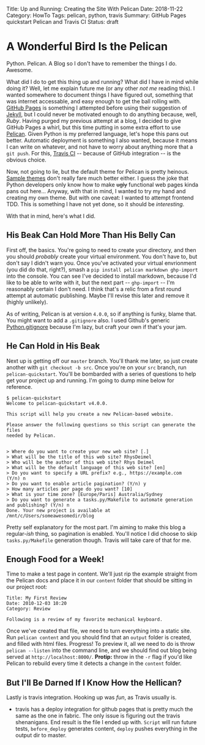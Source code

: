Title: Up and Running: Creating the Site With Pelican
Date: 2018-11-22
Category: HowTo
Tags: pelican, python, travis
Summary: GitHub Pages quickstart Pelican and Travis CI
Status: draft

<!-- Making user pages, which publishes from the master branch. So need to make a separate branch
https://help.github.com/articles/user-organization-and-project-pages/#user-and-organization-pages-sites

link http://docs.getpelican.com/en/stable/tips.html#publishing-to-github
Pelican has a plugin, `ghp-import`, which makes things easier
-->

# A Wonderful Bird Is the Pelican

Python. Pelican. A Blog so I don't have to remember the things I do. Awesome.

What did I do to get this thing up and running? What did I have in mind while doing it? Well, let me explain future me (or any other _not me_ reading this). I wanted somewhere to document things I have figured out, something that was internet accessable, and easy enough to get the ball rolling with. [GitHub Pages](https://pages.github.com/) is something I attempted before using their suggestion of [Jekyll](https://jekyllrb.com/]), but I could never be motivated enough to do anything because, well, _Ruby_. Having purged my previous attempt at a blog, I decided to give GitHub Pages a whirl, but this time putting in some extra effort to use [Pelican](https://blog.getpelican.com/). Given Python is my preferred language, let's hope this pans out better. Automatic deployment is something I also wanted, because it means I can write on whatever, and not have to worry about anything more that a `git push`. For this, [Travis CI](https://travis-ci.org/) -- because of GitHub integration -- is the obvious choice.

Now, not going to lie, but the default theme for Pelican is pretty heinous. [Sample themes](http://www.pelicanthemes.com/) don't really fare much better either. I guess the joke that Python developers only know how to make <s>ugly</s> functional web pages kinda pans out here... Anyway, with that in mind, I wanted to try my hand and creating my own theme. But with one caveat: I wanted to attempt frontend TDD. This is something I have not yet done, so it should be _interesting_.

With that in mind, here's what I did.

## His Beak Can Hold More Than His Belly Can

First off, the basics. You're going to need to create your directory, and then you should _probably_ create your virtual environment. You don't have to, but don't say I didn't warn you. Once you've activated your virtual envrionment (you did do that, right?), smash a `pip install pelican markdown ghp-import` into the console. You can see I've decided to install markdown, because I'd like to be able to write with it, but the next part -- `ghp-import` -- I'm reasonably certain I don't need. I think that's a relic from a first round attempt at automatic publishing. Maybe I'll revise this later and remove it (highly unlikely).

As of writing, Pelican is at version `4.0.0`, so if anything is funky, blame that. You might want to add a `.gitignore` also. I used Github's generic [Python.gitignore](https://github.com/github/gitignore/blob/master/Python.gitignore) because I'm lazy, but craft your own if that's your jam.

## He Can Hold in His Beak

Next up is getting off our `master` branch. You'll thank me later, so just create another with `git checkout -b src`. Once you're on your `src` branch, run `pelican-quickstart`. You'll be bombarded with a series of questions to help get your project up and running. I'm going to dump mine below for reference.

```
$ pelican-quickstart
Welcome to pelican-quickstart v4.0.0.

This script will help you create a new Pelican-based website.

Please answer the following questions so this script can generate the files
needed by Pelican.


> Where do you want to create your new web site? [.]
> What will be the title of this web site? RhysDeimel
> Who will be the author of this web site? Rhys Deimel
> What will be the default language of this web site? [en]
> Do you want to specify a URL prefix? e.g., https://example.com   (Y/n) n
> Do you want to enable article pagination? (Y/n) y
> How many articles per page do you want? [10]
> What is your time zone? [Europe/Paris] Australia/Sydney
> Do you want to generate a tasks.py/Makefile to automate generation and publishing? (Y/n) n
Done. Your new project is available at /mnt/c/Users/someawesomedir/blog
```

Pretty self explanatory for the most part. I'm aiming to make this blog a regular-_ish_ thing, so pagination is enabled. You'll notice I did choose to skip `tasks.py/Makefile` generation though. Travis will take care of that for me.

## Enough Food for a Week!

Time to make a test page in content. We'll just rip the example straight from the Pelican docs and place it in our `content` folder that should be sitting in our project root:

```
Title: My First Review
Date: 2010-12-03 10:20
Category: Review

Following is a review of my favorite mechanical keyboard.
```

Once we've created that file, we need to turn everything into a static site. Run `pelican content` and you should find that an `output` folder is created, and filled with html files. Progress! To preview it, all we need to do is throw `pelican --listen` into the command line, and we should find out blog being served at `http://localhost:8000/`. __Protip:__ throw in the `-r` flag if you'd like Pelican to rebuild every time it detects a change in the `content` folder.

## But I'll Be Darned If I Know How the Hellican?

Lastly is travis integration. Hooking up was _fun_, as Travis usually is.






- travis has a deploy integration for github pages that is pretty much the same as the one in fabric. The only issue is figuring out the travis shenanigans. End result is the file I ended up with. `Script` will run future tests, `before_deploy` generates content, `deploy` pushes everything in the output dir to master.






